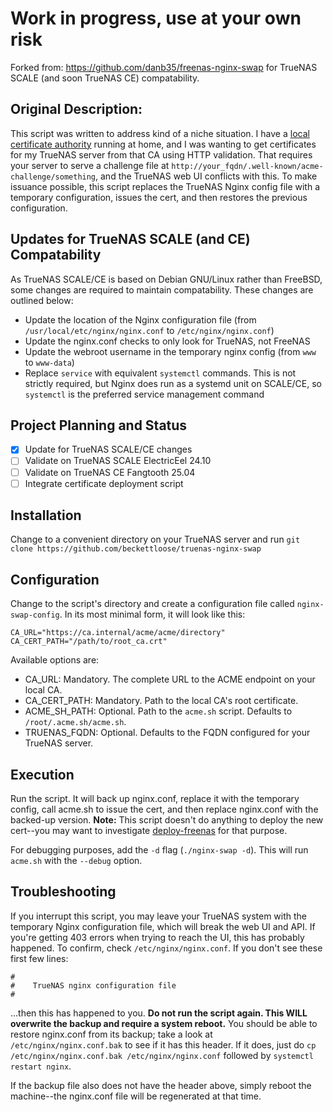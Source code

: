 # Work in progress, use at your own risk

Forked from: https://github.com/danb35/freenas-nginx-swap for TrueNAS SCALE (and soon TrueNAS CE) compatability.

## Original Description:
This script was written to address kind of a niche situation.  I have a [local certificate authority](https://smallstep.com/blog/build-a-tiny-ca-with-raspberry-pi-yubikey/) running at home, and I was wanting to get certificates for my TrueNAS server from that CA using HTTP validation.  That requires your server to serve a challenge file at `http://your_fqdn/.well-known/acme-challenge/something`, and the TrueNAS web UI conflicts with this.  To make issuance possible, this script replaces the TrueNAS Nginx config file with a temporary configuration, issues the cert, and then restores the previous configuration.

## Updates for TrueNAS SCALE (and CE) Compatability
As TrueNAS SCALE/CE is based on Debian GNU/Linux rather than FreeBSD, some changes are required to maintain compatability. These changes are outlined below:

- Update the location of the Nginx configuration file (from `/usr/local/etc/nginx/nginx.conf` to `/etc/nginx/nginx.conf`)
- Update the nginx.conf checks to only look for TrueNAS, not FreeNAS
- Update the webroot username in the temporary nginx config (from `www` to `www-data`)
- Replace `service` with equivalent `systemctl` commands. This is not strictly required, but Nginx does run as a systemd unit on SCALE/CE, so `systemctl` is the preferred service management command

## Project Planning and Status

- [x] Update for TrueNAS SCALE/CE changes
- [ ] Validate on TrueNAS SCALE ElectricEel 24.10
- [ ] Validate on TrueNAS CE Fangtooth 25.04
- [ ] Integrate certificate deployment script

## Installation
Change to a convenient directory on your TrueNAS server and run `git clone https://github.com/beckettloose/truenas-nginx-swap`

## Configuration
Change to the script's directory and create a configuration file called `nginx-swap-config`.  In its most minimal form, it will look like this:
```
CA_URL="https://ca.internal/acme/acme/directory"
CA_CERT_PATH="/path/to/root_ca.crt"
```
Available options are:
* CA_URL: Mandatory.  The complete URL to the ACME endpoint on your local CA.
* CA_CERT_PATH: Mandatory.  Path to the local CA's root certificate.
* ACME_SH_PATH: Optional.  Path to the `acme.sh` script.  Defaults to `/root/.acme.sh/acme.sh`.
* TRUENAS_FQDN: Optional.  Defaults to the FQDN configured for your TrueNAS server.

## Execution
Run the script.  It will back up nginx.conf, replace it with the temporary config, call acme.sh to issue the cert, and then replace nginx.conf with the backed-up version.  **Note:** This script doesn't do anything to deploy the new cert--you may want to investigate [deploy-freenas](https://github.com/danb35/deploy-freenas) for that purpose.

For debugging purposes, add the `-d` flag (`./nginx-swap -d`).  This will run `acme.sh` with the `--debug` option.

## Troubleshooting
If you interrupt this script, you may leave your TrueNAS system with the temporary Nginx configuration file, which will break the web UI and API.  If you're getting 403 errors when trying to reach the UI, this has probably happened.  To confirm, check `/etc/nginx/nginx.conf`.  If you don't see these first few lines:

```
#
#    TrueNAS nginx configuration file
#
```
...then this has happened to you.  **Do not run the script again. This WILL overwrite the backup and require a system reboot.**  You should be able to restore nginx.conf from its backup; take a look at `/etc/nginx/nginx.conf.bak` to see if it has this header.  If it does, just do `cp /etc/nginx/nginx.conf.bak /etc/nginx/nginx.conf` followed by `systemctl restart nginx`.

If the backup file also does not have the header above, simply reboot the machine--the nginx.conf file will be regenerated at that time.
